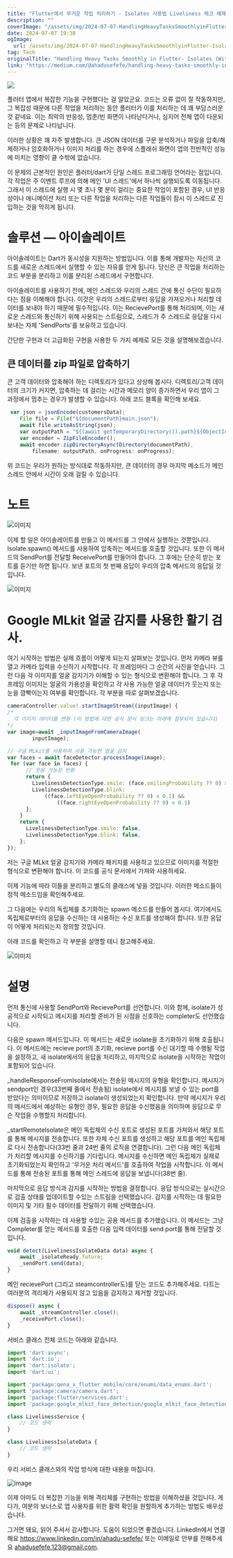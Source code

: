 ```yaml
---
title: "Flutter에서 무거운 작업 처리하기 - Isolates 사용법 Liveliness 체크 예제 포함"
description: ""
coverImage: "/assets/img/2024-07-07-HandlingHeavyTasksSmoothlyinFlutter-IsolatesWithLivelinesscheckasanexample_0.png"
date: 2024-07-07 19:38
ogImage: 
  url: /assets/img/2024-07-07-HandlingHeavyTasksSmoothlyinFlutter-IsolatesWithLivelinesscheckasanexample_0.png
tag: Tech
originalTitle: "Handling Heavy Tasks Smoothly in Flutter- Isolates (With Liveliness check as an example)"
link: "https://medium.com/@ahadusefefe/handling-heavy-tasks-smoothly-in-flutter-isolates-with-liveliness-check-as-an-example-66e09fb83947"
---
```



<img src="/assets/img/2024-07-07-HandlingHeavyTasksSmoothlyinFlutter-IsolatesWithLivelinesscheckasanexample_0.png" />

플러터 앱에서 복잡한 기능을 구현했다는 걸 알았군요. 코드는 오류 없이 잘 작동하지만, 그 복잡성 때문에 다른 작업을 처리하는 동안 플러터가 이를 처리하는 데 꽤 부담스러운 것 같네요. 이는 최악의 반응성, 멈춘/빈 화면이 나타난다거나, 심지어 전체 앱이 다운되는 등의 문제로 나타납니다.

이러한 상황은 꽤 자주 발생합니다. 큰 JSON 데이터를 구문 분석하거나 파일을 압축/해제하거나 암호화하거나 이미지 처리를 하는 경우에 스플래쉬 화면이 앱의 전반적인 성능에 미치는 영향이 클 수밖에 없습니다.

이 문제의 근본적인 원인은 플러터/dart가 단일 스레드 프로그래밍 언어라는 점입니다. 각 작업은 주 이벤트 루프에 의해 메인 'UI 스레드'에서 하나씩 실행되도록 이동됩니다. 그래서 이 스레드에 실행 시 몇 초나 몇 분이 걸리는 중요한 작업이 포함된 경우, UI 반응성이나 애니메이션 처리 또는 다른 작업을 처리하는 다른 작업들이 잠시 이 스레드로 진입하는 것을 막히게 됩니다.

<div class="content-ad"></div>

# 솔루션 — 아이솔레이트

아이솔레이트는 Dart가 동시성을 지원하는 방법입니다. 이를 통해 개발자는 자신의 코드를 새로운 스레드에서 실행할 수 있는 자유를 얻게 됩니다. 당신은 큰 작업을 처리하는 코드 부분을 분리하고 이를 분리된 스레드에서 구현합니다.

아이솔레이트를 사용하기 전에, 메인 스레드와 우리의 스레드 간에 통신 수단이 필요하다는 점을 이해해야 합니다. 이것은 우리의 스레드로부터 응답을 가져오거나 처리할 데이터를 보내야 하기 때문에 필수적입니다. 이는 RecievePort를 통해 처리되며, 이는 새로운 스레드와 통신하기 위해 사용되는 스트림으로, 스레드가 주 스레드로 응답을 다시 보내는 자체 'SendPorts'를 보유하고 있습니다.

간단한 구현과 더 고급화된 구현을 사용한 두 가지 예제로 모든 것을 설명해보겠습니다.

<div class="content-ad"></div>

## 큰 데이터를 zip 파일로 압축하기

큰 고객 데이터와 압축해야 하는 디렉토리가 있다고 상상해 봅시다. 디렉토리/고객 데이터의 크기가 커지면, 압축하는 데 걸리는 시간과 메모리 양이 증가하면서 우리 앱이 그 과정에서 멈추는 경우가 발생할 수 있습니다. 아래 코드 블록을 확인해 보세요.

```js
 var json = jsonEncode(customersData);
    File file = File("${documentPath}main.json");
    await file.writeAsString(json);
    var outputPath = "${(await getTemporaryDirectory()).path}${ObjectId().hexString}.zip";
    var encoder = ZipFileEncoder();
    await encoder.zipDirectoryAsync(Directory(documentPath),
        filename: outputPath, onProgress: onProgress);
```

위 코드는 우리가 원하는 방식대로 작동하지만, 큰 데이터의 경우 마지막 메소드가 메인 스레드 안에서 시간이 오래 걸릴 수 있습니다.

<div class="content-ad"></div>

# 노트

![이미지](/assets/img/2024-07-07-HandlingHeavyTasksSmoothlyinFlutter-IsolatesWithLivelinesscheckasanexample_1.png)

이제 할 일은 아이솔레이트를 만들고 이 메서드를 그 안에서 실행하는 것뿐입니다. Isolate.spawn() 메서드를 사용하여 압축하는 메서드를 호출할 것입니다. 또한 이 메서드의 SendPort를 전달할 ReceivePort를 만들어야 합니다. 그 후에는 단순히 받는 포트를 듣기만 하면 됩니다. 보낸 포트의 첫 번째 응답이 우리의 압축 메서드의 응답일 것입니다.

![이미지](/assets/img/2024-07-07-HandlingHeavyTasksSmoothlyinFlutter-IsolatesWithLivelinesscheckasanexample_2.png)

<div class="content-ad"></div>

# Google MLkit 얼굴 감지를 사용한 활기 검사.

여기 시작하는 방법은 실제 흐름이 어떻게 되는지 살펴보는 것입니다. 먼저 카메라 뷰를 열고 카메라 입력을 수신하기 시작합니다. 각 프레임마다 그 순간의 사진을 얻습니다. 그런 다음 각 이미지를 얼굴 감지기가 이해할 수 있는 형식으로 변환해야 합니다. 그 후 각 프레임 이미지는 얼굴의 가용성을 확인하고 각 사용 가능한 얼굴 데이터가 웃는지 또는 눈을 깜빡이는지 여부를 확인합니다. 각 부분을 따로 살펴보겠습니다.

```js
cameraController.value!.startImageStream((inputImage) {
/* 
  각 이미지 데이터를 변환 (이 방법에 대한 공식 문서 링크는 아래에 첨부되어 있습니다)
*/
var image=await _inputImageFromCameraImage(
        inputImage);

// 구글 MLkit를 사용하여 사용 가능한 얼굴 감지
var faces = await faceDetector.processImage(image);
 for (var face in faces) {
      // 웃음 가능성 반환
      return {
        LivelinessDetectionType.smile: (face.smilingProbability ?? 0) > 0.9,
        LivelinessDetectionType.blink:
            ((face.leftEyeOpenProbability ?? 0) < 0.1) &&
                ((face.rightEyeOpenProbability ?? 0) < 0.1)
      };
    }
    return {
      LivelinessDetectionType.smile: false,
      LivelinessDetectionType.blink: false,
    };
});
```

저는 구글 MLkit 얼굴 감지기와 카메라 패키지를 사용하고 있으므로 이미지를 적절한 형식으로 변환해야 합니다. 이 코드를 공식 문서에서 가져와 사용하세요.

<div class="content-ad"></div>

이제 기능에 따라 이들을 분리하고 별도의 클래스에 넣을 것입니다. 이러한 메소드들이 정적 메소드임을 확인해주세요.

그 다음에는 우리의 독립체를 초기화하는 spawn 메소드를 만들어 봅시다. 여기에서도 독립체로부터의 응답을 수신하는 데 사용하는 수신 포트를 생성해야 합니다. 또한 응답이 어떻게 처리되는지 정의할 것입니다.

아래 코드를 확인하고 각 부분을 설명할 테니 참고해주세요.

![이미지](/assets/img/2024-07-07-HandlingHeavyTasksSmoothlyinFlutter-IsolatesWithLivelinesscheckasanexample_3.png)

<div class="content-ad"></div>

# 설명

먼저 통신에 사용할 SendPort와 RecievePort를 선언합니다. 이와 함께, isolate가 성공적으로 시작되고 메시지를 처리할 준비가 된 시점을 신호하는 completer도 선언했습니다.

다음은 spawn 메서드입니다. 이 메서드는 새로운 isolate을 초기화하기 위해 호출됩니다. 이 메서드에는 recieve port의 초기화, recieve port를 수신 대기할 때 수행될 작업을 설정하고, 새 isolate에서의 응답을 처리하고, 마지막으로 isolate을 시작하는 작업이 포함되어 있습니다.

_handleResponseFromIsolate에서는 전송된 메시지의 유형을 확인합니다. 메시지가 sendport인 경우(33번째 줄에서 전송됨) isolate에서 메시지를 보낼 수 있는 port를 받았다는 의미이므로 저장하고 isolate이 생성되었는지 확인합니다. 만약 메시지가 우리의 메서드에서 예상하는 유형인 경우, 필요한 응답을 수신했음을 의미하며 응답으로 무슨 작업을 수행할지 처리합니다.

<div class="content-ad"></div>

_startRemoteIsolate은 메인 독립체의 수신 포트로 생성된 포트를 가져와서 해당 포트를 통해 메시지를 전송합니다. 또한 자체 수신 포트를 생성하고 해당 포트를 메인 독립체로 다시 전송합니다(33번 줄과 24번 줄의 로직을 연결합니다). 그런 다음 메인 독립체가 처리할 메시지를 수신하기를 기다립니다. 메시지를 수신하면 메인 독립체가 실제로 초기화되었는지 확인하고 '무거운 처리 메서드'를 호출하여 작업을 시작합니다. 이 메서드를 통해 전송된 포트를 통해 메인 스레드에 응답을 보냅니다(38번 줄).

마지막으로 응답 방식과 감지를 시작하는 방법을 결정합니다. 응답 방식으로는 실시간으로 검출 상태를 업데이트할 수있는 스트림을 선택했습니다. 감지를 시작하는 데 필요한 이미지 및 기타 필수 데이터를 전달하기 위해 선택했습니다.

이제 검출을 시작하는 데 사용할 수있는 공용 메서드를 추가했습니다. 이 메서드는 그냥 Completer를 얻는 메서드를 호출한 다음 입력 데이터를 send port를 통해 전달할 것입니다.

```js
void detect(LivelinessIsolateData data) async {
    await _isolateReady.future;
    _sendPort.send(data);
}
```

<div class="content-ad"></div>

메인 recievePort (그리고 steamcontroller도)를 닫는 코드도 추가해주세요. 다트는 여러분의 격리체가 사용되지 않고 있음을 감지하고 제거할 것입니다.

```js
dispose() async {
    await _streamController.close();
    _receivePort.close();
}
```

서비스 클래스 전체 코드는 아래와 같습니다.

```js
import 'dart:async';
import 'dart:io';
import 'dart:isolate';
import 'dart:ui';

import 'package:qena_x_flutter_mobile/core/enums/data_enums.dart';
import 'package:camera/camera.dart';
import 'package:flutter/services.dart';
import 'package:google_mlkit_face_detection/google_mlkit_face_detection.dart';

class LivelinessService {
    // 코드 생략
}

class LivelinessIsolateData {
    // 코드 생략
}
```

<div class="content-ad"></div>

우리 서비스 클래스와의 작업 방식에 대한 내용을 마칩니다.

![image](/assets/img/2024-07-07-HandlingHeavyTasksSmoothlyinFlutter-IsolatesWithLivelinesscheckasanexample_4.png)

이제 아마도 더 복잡한 기능을 위해 격리체를 구현하는 방법을 이해하셨을 것입니다. 게다가, 여분의 보너스로 앱 사용자를 위한 활력 확인을 원할하게 추가하는 방법도 배우셨습니다.

그거면 돼요, 읽어 주셔서 감사합니다. 도움이 되었으면 좋겠습니다.
LinkedIn에서 연결해요 https://www.linkedin.com/in/ahadu-sefefe/ 또는 이메일로 안부를 전해주세요 ahadusefefe.123@gmail.com.